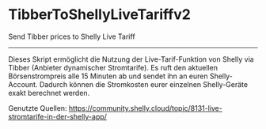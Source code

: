 # TibberToShellyLiveTariffv2
Send Tibber prices to Shelly Live Tariff

----------------

Dieses Skript ermöglicht die Nutzung der Live-Tarif-Funktion von Shelly via Tibber (Anbieter dynamischer Stromtarife). Es ruft den aktuellen Börsenstrompreis alle 15 Minuten ab und sendet ihn an euren Shelly-Account. Dadurch können die Stromkosten eurer einzelnen Shelly-Geräte exakt berechnet werden.

Genutzte Quellen: https://community.shelly.cloud/topic/8131-live-stromtarife-in-der-shelly-app/
